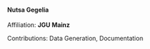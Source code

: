 #### Nutsa Gegelia
Affiliation: **JGU Mainz** <br>
<!-- Email: <If you want to share it>  --> 
<!-- [WWW](link here) --> 
 Contributions: Data Generation, Documentation


<!-- Uncomment the above sections you want displayed on the acknowlegdements page by removing the delimiters on either side  -->
